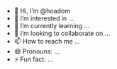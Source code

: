 - 👋 Hi, I’m @hoadom
- 👀 I’m interested in ...
- 🌱 I’m currently learning ...
- 💞️ I’m looking to collaborate on ...
- 📫 How to reach me ...
- 😄 Pronouns: ...
- ⚡ Fun fact: ...

<!---
hoadom/hoadom is a ✨ special ✨ repository because its `README.md` (this file) appears on your GitHub profile.
You can click the Preview link to take a look at your changes.
--->

